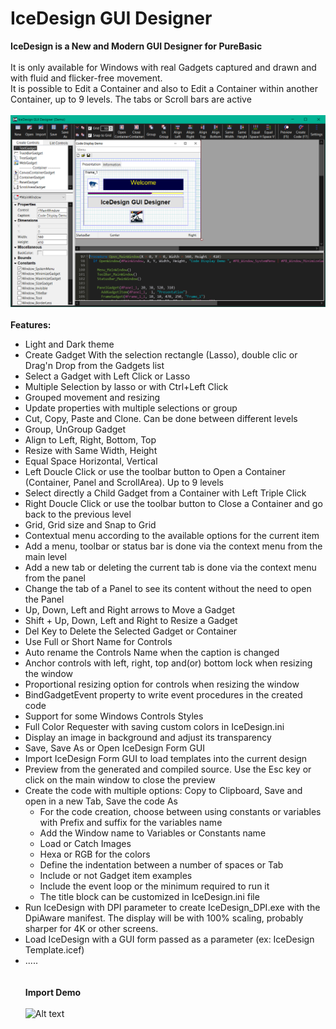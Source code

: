 # IceDesign GUI Designer

__IceDesign is a New and Modern GUI Designer for PureBasic__<br>
<br>
It is only available for Windows with real Gadgets captured and drawn and with fluid and flicker-free movement.<br>
It is possible to Edit a Container and also to Edit a Container within another Container, up to 9 levels. The tabs or Scroll bars are active<br>
<br>
![Alt text](/Images/IceDesign_Welcome.png?raw=true "IceDesign GUI Designer")<br><br>
**__Features:__**<br>
 - Light and Dark theme
 - Create Gadget With the selection rectangle (Lasso), double clic or Drag'n Drop from the Gadgets list 
 - Select a Gadget with Left Click or Lasso 
 - Multiple Selection by lasso or with Ctrl+Left Click
 - Grouped movement and resizing
 - Update properties with multiple selections or group
 - Cut, Copy, Paste and Clone. Can be done between different levels
 - Group, UnGroup Gadget
 - Align to Left, Right, Bottom, Top 
 - Resize with Same Width, Height
 - Equal Space Horizontal, Vertical
 - Left Doucle Click or use the toolbar button to Open a Container (Container, Panel and ScrollArea). Up to 9 levels
 - Select directly a Child Gadget from a Container with Left Triple Click
 - Right Doucle Click or use the toolbar button to Close a Container and go back to the previous level
 - Grid, Grid size and Snap to Grid
 - Contextual menu according to the available options for the current item
 - Add a menu, toolbar or status bar is done via the context menu from the main level
 - Add a new tab or deleting the current tab is done via the context menu from the panel
 - Change the tab of a Panel to see its content without the need to open the Panel
 - Up, Down, Left and Right arrows to Move a Gadget
 - Shift + Up, Down, Left and Right to Resize a Gadget
 - Del Key to Delete the Selected Gadget or Container
 - Use Full or Short Name for Controls
 - Auto rename the Controls Name when the caption is changed
 - Anchor controls with left, right, top and(or) bottom lock when resizing the window
 - Proportional resizing option for controls when resizing the window
 - BindGadgetEvent property to write event procedures in the created code
 - Support for some Windows Controls Styles 
 - Full Color Requester with saving custom colors in IceDesign.ini
 - Display an image in background and adjust its transparency
 - Save, Save As or Open IceDesign Form GUI
 - Import IceDesign Form GUI to load templates into the current design
 - Preview from the generated and compiled source. Use the Esc key or click on the main window to close the preview
 - Create the code with multiple options: Copy to Clipboard, Save and open in a new Tab, Save the code As
    - For the code creation, choose between using constants or variables with Prefix and suffix for the variables name
    - Add the Window name to Variables or Constants name
    - Load or Catch Images
    - Hexa or RGB for the colors
    - Define the indentation between a number of spaces or Tab
    - Include or not Gadget item examples
    - Include the event loop or the minimum required to run it
    - The title block can be customized in IceDesign.ini file
  - Run IceDesign with DPI parameter to create IceDesign_DPI.exe with the DpiAware manifest. The display will be with 100% scaling, probably sharper for 4K or other screens.
  - Load IceDesign with a GUI form passed as a parameter (ex: IceDesign Template.icef)
- .....
<br><br><br>
__Import Demo__<br><br>
![Alt text](/gif_demo/IceDesign_Import_Demo.gif?raw=true "IceDesign GUI Designer")<br>
